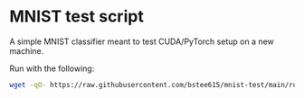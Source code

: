 # MNIST test script

A simple MNIST classifier meant to test CUDA/PyTorch setup on a new machine.

Run with the following:

```bash
wget -qO- https://raw.githubusercontent.com/bstee615/mnist-test/main/run.sh | bash
```
